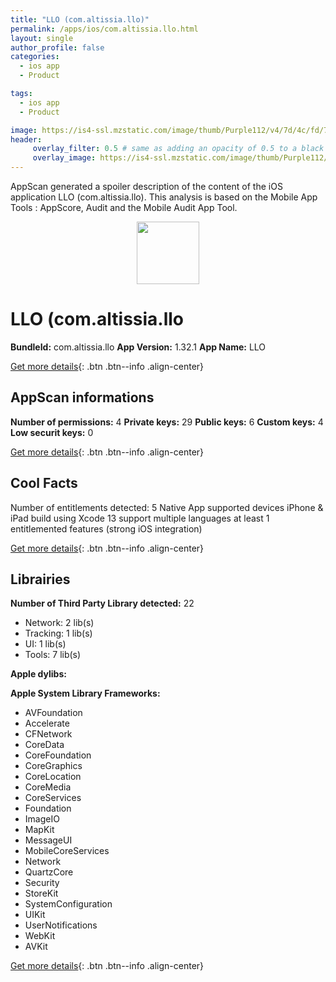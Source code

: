 ```yaml
---
title: "LLO (com.altissia.llo)"
permalink: /apps/ios/com.altissia.llo.html
layout: single
author_profile: false
categories: 
  - ios app 
  - Product 

tags: 
  - ios app 
  - Product 

image: https://is4-ssl.mzstatic.com/image/thumb/Purple112/v4/7d/4c/fd/7d4cfd66-4005-45d8-7f0e-38526e534f51/AppIcon-LLO-Prod-1x_U007emarketing-0-10-0-85-220.png/512x512bb.jpg
header: 
     overlay_filter: 0.5 # same as adding an opacity of 0.5 to a black background
     overlay_image: https://is4-ssl.mzstatic.com/image/thumb/Purple112/v4/7d/4c/fd/7d4cfd66-4005-45d8-7f0e-38526e534f51/AppIcon-LLO-Prod-1x_U007emarketing-0-10-0-85-220.png/512x512bb.jpg
---
```

AppScan generated a spoiler description of the content of the iOS application LLO (com.altissia.llo). This analysis is based on the Mobile App Tools : AppScore, Audit and the Mobile Audit App Tool.

  
  
<div style="text-align: center;"><img src="https://is4-ssl.mzstatic.com/image/thumb/Purple112/v4/7d/4c/fd/7d4cfd66-4005-45d8-7f0e-38526e534f51/AppIcon-LLO-Prod-1x_U007emarketing-0-10-0-85-220.png/512x512bb.jpg" width="100" height="100"></div>  
  
# LLO (com.altissia.llo

**BundleId:** com.altissia.llo
**App Version:** 1.32.1
**App Name:** LLO


[Get more details](/pricing.html){: .btn .btn--info .align-center}  
  
## AppScan informations 

**Number of permissions:** 4
**Private keys:** 29
**Public keys:** 6
**Custom keys:** 4
**Low securit keys:** 0
  
[Get more details](/pricing.html){: .btn .btn--info .align-center}

## Cool Facts

Number of entitlements detected: 5
Native App
supported devices iPhone & iPad
build using Xcode 13
support multiple languages
at least 1 entitlemented features (strong iOS integration)
  
[Get more details](/pricing.html){: .btn .btn--info .align-center}

## Librairies 
**Number of Third Party Library detected:** 22
- Network: 2 lib(s)
- Tracking: 1 lib(s)
- UI: 1 lib(s)
- Tools: 7 lib(s)

**Apple dylibs:**


**Apple System Library Frameworks:**
- AVFoundation
- Accelerate
- CFNetwork
- CoreData
- CoreFoundation
- CoreGraphics
- CoreLocation
- CoreMedia
- CoreServices
- Foundation
- ImageIO
- MapKit
- MessageUI
- MobileCoreServices
- Network
- QuartzCore
- Security
- StoreKit
- SystemConfiguration
- UIKit
- UserNotifications
- WebKit
- AVKit


  
[Get more details](/pricing.html){: .btn .btn--info .align-center}

